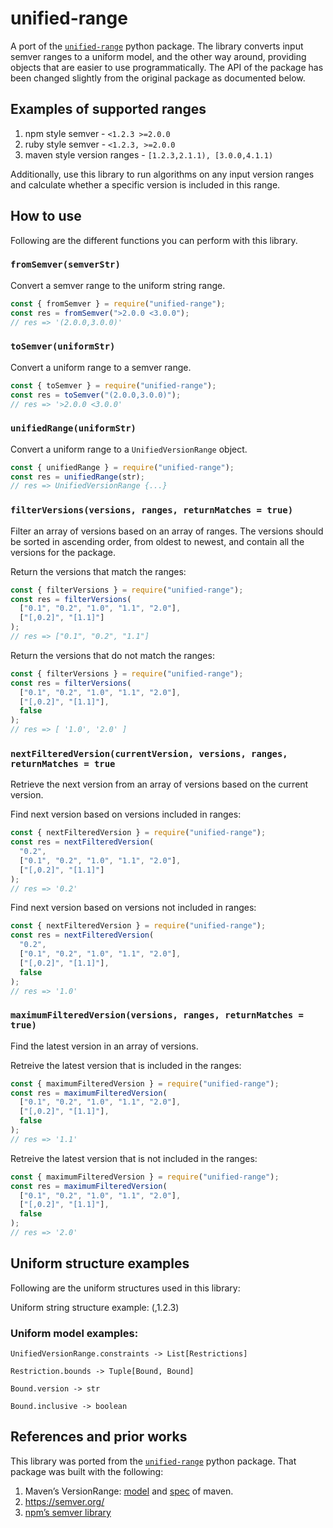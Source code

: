 # unified-range

A port of the [`unified-range`](https://github.com/snyk/unified-range) python package. The library converts input semver ranges to a uniform model, and the other way around, providing objects that are easier to use programmatically. The API of the package has been changed slightly from the original package as documented below.

## Examples of supported ranges

1. npm style semver - `<1.2.3 >=2.0.0`
2. ruby style semver - `<1.2.3, >=2.0.0`
3. maven style version ranges - `[1.2.3,2.1.1), [3.0.0,4.1.1)`

Additionally, use this library to run algorithms on any input version ranges and calculate whether a specific version is included in this range.

## How to use

Following are the different functions you can perform with this library.

### `fromSemver(semverStr)`

Convert a semver range to the uniform string range.

```js
const { fromSemver } = require("unified-range");
const res = fromSemver(">2.0.0 <3.0.0");
// res => '(2.0.0,3.0.0)'
```

### `toSemver(uniformStr)`

Convert a uniform range to a semver range.

```js
const { toSemver } = require("unified-range");
const res = toSemver("(2.0.0,3.0.0)");
// res => '>2.0.0 <3.0.0'
```

### `unifiedRange(uniformStr)`

Convert a uniform range to a `UnifiedVersionRange` object.

```js
const { unifiedRange } = require("unified-range");
const res = unifiedRange(str);
// res => UnifiedVersionRange {...}
```

### `filterVersions(versions, ranges, returnMatches = true)`

Filter an array of versions based on an array of ranges. The versions should be sorted in ascending order, from oldest to newest, and contain all the versions for the package.

Return the versions that match the ranges:

```js
const { filterVersions } = require("unified-range");
const res = filterVersions(
  ["0.1", "0.2", "1.0", "1.1", "2.0"],
  ["[,0.2]", "[1.1]"]
);
// res => ["0.1", "0.2", "1.1"]
```

Return the versions that do not match the ranges:

```js
const { filterVersions } = require("unified-range");
const res = filterVersions(
  ["0.1", "0.2", "1.0", "1.1", "2.0"],
  ["[,0.2]", "[1.1]"],
  false
);
// res => [ '1.0', '2.0' ]
```

### `nextFilteredVersion(currentVersion, versions, ranges, returnMatches = true`

Retrieve the next version from an array of versions based on the current version.

Find next version based on versions included in ranges:

```js
const { nextFilteredVersion } = require("unified-range");
const res = nextFilteredVersion(
  "0.2",
  ["0.1", "0.2", "1.0", "1.1", "2.0"],
  ["[,0.2]", "[1.1]"]
);
// res => '0.2'
```

Find next version based on versions not included in ranges:

```js
const { nextFilteredVersion } = require("unified-range");
const res = nextFilteredVersion(
  "0.2",
  ["0.1", "0.2", "1.0", "1.1", "2.0"],
  ["[,0.2]", "[1.1]"],
  false
);
// res => '1.0'
```

### `maximumFilteredVersion(versions, ranges, returnMatches = true)`

Find the latest version in an array of versions.

Retreive the latest version that is included in the ranges:

```js
const { maximumFilteredVersion } = require("unified-range");
const res = maximumFilteredVersion(
  ["0.1", "0.2", "1.0", "1.1", "2.0"],
  ["[,0.2]", "[1.1]"],
  false
);
// res => '1.1'
```

Retreive the latest version that is not included in the ranges:

```js
const { maximumFilteredVersion } = require("unified-range");
const res = maximumFilteredVersion(
  ["0.1", "0.2", "1.0", "1.1", "2.0"],
  ["[,0.2]", "[1.1]"],
  false
);
// res => '2.0'
```

## Uniform structure examples

Following are the uniform structures used in this library:

Uniform string structure example: (,1.2.3)

### Uniform model examples:

`UnifiedVersionRange.constraints -> List[Restrictions]`

`Restriction.bounds -> Tuple[Bound, Bound]`

`Bound.version -> str`

`Bound.inclusive -> boolean`

## References and prior works

This library was ported from the [`unified-range`](https://github.com/snyk/unified-range) python package. That package was built with the following:

1. Maven’s VersionRange:
   [model](https://github.com/apache/maven/tree/master/maven-artifact/src/main/java/org/apache/maven/artifact/versioning) and [spec](https://maven.apache.org/enforcer/enforcer-rules/versionRanges.html) of maven.
2. https://semver.org/
3. [npm’s semver library](https://www.npmjs.com/package/semver)
